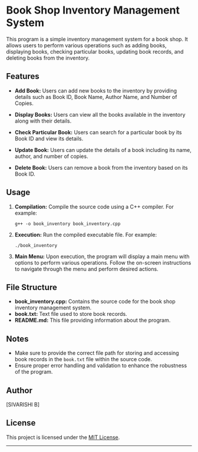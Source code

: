 # Book Shop Inventory Management System

This program is a simple inventory management system for a book shop. It allows users to perform various operations such as adding books, displaying books, checking particular books, updating book records, and deleting books from the inventory.

## Features

- **Add Book:** Users can add new books to the inventory by providing details such as Book ID, Book Name, Author Name, and Number of Copies.

- **Display Books:** Users can view all the books available in the inventory along with their details.

- **Check Particular Book:** Users can search for a particular book by its Book ID and view its details.

- **Update Book:** Users can update the details of a book including its name, author, and number of copies.

- **Delete Book:** Users can remove a book from the inventory based on its Book ID.

## Usage

1. **Compilation:** Compile the source code using a C++ compiler. For example:
   ```
   g++ -o book_inventory book_inventory.cpp
   ```

2. **Execution:** Run the compiled executable file. For example:
   ```
   ./book_inventory
   ```

3. **Main Menu:** Upon execution, the program will display a main menu with options to perform various operations. Follow the on-screen instructions to navigate through the menu and perform desired actions.

## File Structure

- **book_inventory.cpp:** Contains the source code for the book shop inventory management system.
- **book.txt:** Text file used to store book records.
- **README.md:** This file providing information about the program.

## Notes

- Make sure to provide the correct file path for storing and accessing book records in the `book.txt` file within the source code.
- Ensure proper error handling and validation to enhance the robustness of the program.

## Author

[SIVARISHI B]

## License

This project is licensed under the [MIT License](LICENSE).

---
